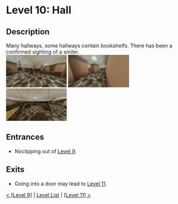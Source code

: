 # Level 10: Hall

## Description
Many hallways, some hallways contain bookshelfs. There has been a confirmed sighting of a smiler.<br/>
<img src="./img/Level_10_0.png" width="33%" title="Spawn region" />
<img src="./img/Level_10_1.png" width="33%" />
<img src="./img/Level_10_2.png" width="33%" />

## Entrances
* Noclipping out of <a href="./Level_9.md">Level 9</a>.

## Exits
* Going into a door may lead to <a href="./Level_11.md">Level 11</a>.

<a href="./Level_9.md">< [Level 9]</a> | <a href="./Levels.md">Level List</a> | <a href="./Level_11.md">[Level 11] ></a>